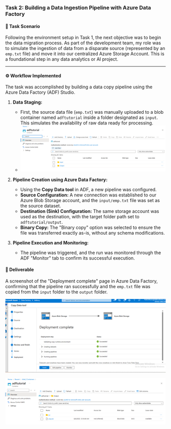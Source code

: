 ### Task 2: Building a Data Ingestion Pipeline with Azure Data Factory

#### 🎯 Task Scenario
Following the environment setup in Task 1, the next objective was to begin the data migration process. As part of the development team, my role was to simulate the ingestion of data from a disparate source (represented by an `emp.txt` file) and move it into our centralized Azure Storage Account. This is a foundational step in any data analytics or AI project.

---

#### ⚙️ Workflow Implemented
The task was accomplished by building a data copy pipeline using the Azure Data Factory (ADF) Studio.

1.  **Data Staging:**
    -   First, the source data file (`emp.txt`) was manually uploaded to a blob container named `adftutorial` inside a folder designated as `input`. This simulates the availability of raw data ready for processing.
    -   ![Screenshot of the adftutorial container](https://github.com/Khaled259/MISK-_Data-Science-and-Artificial-Intelligence-Virtual-Work-Experiance/blob/17d922330e61abed0fe8b032a23740b2d65276ff/2.%20Task/1.%20adftoturial%20Blob%20Container.png)

2.  **Pipeline Creation using Azure Data Factory:**
    -   Using the **Copy Data tool** in ADF, a new pipeline was configured.
    -   **Source Configuration:** A new connection was established to our Azure Blob Storage account, and the `input/emp.txt` file was set as the source dataset.
    -   **Destination (Sink) Configuration:** The same storage account was used as the destination, with the target folder path set to `adftutorial/output`.
    -   **Binary Copy:** The "Binary copy" option was selected to ensure the file was transferred exactly as-is, without any schema modifications.

3.  **Pipeline Execution and Monitoring:**
    -   The pipeline was triggered, and the run was monitored through the ADF "Monitor" tab to confirm its successful execution.
      

#### 📄 Deliverable
A screenshot of the "Deployment complete" page in Azure Data Factory, confirming that the pipeline ran successfully and the `emp.txt` file was copied from the `input` folder to the `output` folder.

![Screenshot of successful ADF Pipeline run](https://github.com/Khaled259/MISK-_Data-Science-and-Artificial-Intelligence-Virtual-Work-Experiance/blob/53a7b889eb2b54f4bfb33fa0a58033e1d547d204/2.%20Task%20/2.Deployment%20Complete.png)

 ![Screenshot of the adftutorial container outputfolder](https://github.com/Khaled259/MISK-_Data-Science-and-Artificial-Intelligence-Virtual-Work-Experiance/blob/17d922330e61abed0fe8b032a23740b2d65276ff/2.%20Task/4.%20output%20folder.png)
